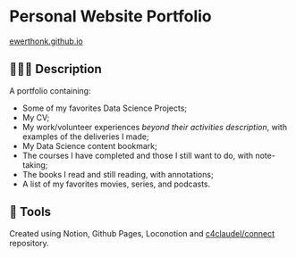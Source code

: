# Personal Website Portfolio

[ewerthonk.github.io](https://ewerthonk.github.io)

## 👨🏻‍🏫 Description

A portfolio containing:
- Some of my favorites Data Science Projects;
- My CV;
- My work/volunteer experiences *beyond their activities description*, with examples of the deliveries I made;
- My Data Science content bookmark;
- The courses I have completed and those I still want to do, with note-taking;
- The books I read and still reading, with annotations;
- A list of my favorites movies, series, and podcasts.

## 🔧 Tools

Created using Notion, Github Pages, Loconotion and [c4claudel/connect](https://github.com/c4claudel/connect) repository.

